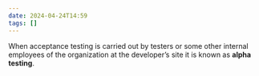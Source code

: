 ```yaml
---
date: 2024-04-24T14:59
tags: []
---
```

When acceptance testing is carried out by testers or some other internal employees of the organization at the developer’s site it is known as **alpha testing**. 